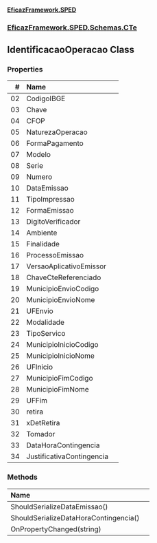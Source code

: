 #### [EficazFramework.SPED](EficazFrameworkSPED.md 'EficazFramework SPED')
### [EficazFramework.SPED.Schemas.CTe](EficazFramework.SPED.Schemas.CTe.md 'EficazFramework.SPED.Schemas.CTe')

## IdentificacaoOperacao Class
### Properties

| # | Name | |
| ---: | :--- | :--- |
| 02 | CodigoIBGE |  |
| 03 | Chave |  |
| 04 | CFOP |  |
| 05 | NaturezaOperacao |  |
| 06 | FormaPagamento |  |
| 07 | Modelo |  |
| 08 | Serie |  |
| 09 | Numero |  |
| 10 | DataEmissao |  |
| 11 | TipoImpressao |  |
| 12 | FormaEmissao |  |
| 13 | DigitoVerificador |  |
| 14 | Ambiente |  |
| 15 | Finalidade |  |
| 16 | ProcessoEmissao |  |
| 17 | VersaoAplicativoEmissor |  |
| 18 | ChaveCteReferenciado |  |
| 19 | MunicipioEnvioCodigo |  |
| 20 | MunicipioEnvioNome |  |
| 21 | UFEnvio |  |
| 22 | Modalidade |  |
| 23 | TipoServico |  |
| 24 | MunicipioInicioCodigo |  |
| 25 | MunicipioInicioNome |  |
| 26 | UFInicio |  |
| 27 | MunicipioFimCodigo |  |
| 28 | MunicipioFimNome |  |
| 29 | UFFim |  |
| 30 | retira |  |
| 31 | xDetRetira |  |
| 32 | Tomador |  |
| 33 | DataHoraContingencia |  |
| 34 | JustificativaContingencia |  |
### Methods

| Name | |
| :--- | :--- |
| ShouldSerializeDataEmissao() |  |
| ShouldSerializeDataHoraContingencia() |  |
| OnPropertyChanged(string) |  |
